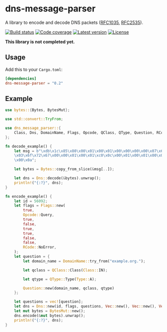 # dns-message-parser
A library to encode and decode DNS packets ([RFC1035](https://tools.ietf.org/html/rfc1035), [RFC2535](https://tools.ietf.org/html/rfc2535)).

[![Build status](https://travis-ci.org/LinkTed/dns-message-parser.svg?branch=master)](https://travis-ci.org/LinkTed/dns-message-parser)
[![Code coverage](https://codecov.io/gh/LinkTed/dns-message-parser/branch/master/graph/badge.svg)](https://codecov.io/gh/LinkTed/dns-message-parser)
[![Latest version](https://img.shields.io/crates/v/dns-message-parser.svg)](https://crates.io/crates/dns-message-parser)
[![License](https://img.shields.io/crates/l/dns-message-parser.svg)](https://opensource.org/licenses/BSD-3-Clause)  

**This library is not completed yet.**

## Usage
Add this to your `Cargo.toml`:
```toml
[dependencies]
dns-message-parser = "0.2"
```

## Example
```rust
use bytes::{Bytes, BytesMut};

use std::convert::TryFrom;

use dns_message_parser::{
    Class, Dns, DomainName, Flags, Opcode, QClass, QType, Question, RCode, Type,
};

fn decode_example() {
    let msg = b"\xdb\x1c\x85\x80\x00\x01\x00\x01\x00\x00\x00\x00\x07\x65\x78\x61\x6d\x70\x6c\x65\
    \x03\x6f\x72\x67\x00\x00\x01\x00\x01\xc0\x0c\x00\x01\x00\x01\x00\x00\x0e\x10\x00\x04\x0a\x00\
    \x00\x0a";

    let bytes = Bytes::copy_from_slice(&msg[..]);

    let dns = Dns::decode(&bytes).unwrap();
    println!("{:?}", dns);
}

fn encode_example() {
    let id = 56092;
    let flags = Flags::new(
        true,
        Opcode::Query,
        true,
        false,
        true,
        true,
        false,
        false,
        RCode::NoError,
    );
    let question = {
        let domain_name = DomainName::try_from("example.org.");

        let qclass = QClass::Class(Class::IN);

        let qtype = QType::Type(Type::A);

        Question::new(domain_name, qclass, qtype)
    };

    let questions = vec![question];
    let dns = Dns::new(id, flags, questions, Vec::new(), Vec::new(), Vec::new());
    let mut bytes = BytesMut::new();
    dns.encode(&mut bytes).unwrap();
    println!("{:?}", dns);
}
```
